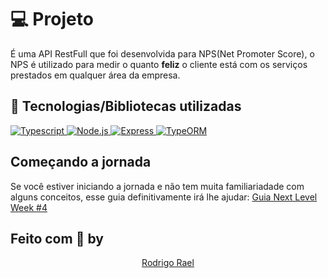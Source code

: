 # 💻 Projeto

É uma API RestFull que foi desenvolvida para NPS(Net Promoter Score), o NPS é utilizado para medir o quanto **feliz** o cliente está com os serviços prestados em 
qualquer área da empresa.

## 🚀 Tecnologias/Bibliotecas utilizadas

<div align="start">
    <a href="https://www.typescriptlang.org/" target="_blank" > <img src="https://img.shields.io/badge/-Typescript-blue?style=for-the-badge" alt="Typescript"> </a>
    <a href="https://nodejs.org/en/" target="_blank"> <img src="https://img.shields.io/badge/-Node.js-green?style=for-the-badge" alt="Node.js"> </a>
    <a href="https://expressjs.com/pt-br/" target="_blank" > <img src="https://img.shields.io/badge/-Express-white?style=for-the-badge" alt="Express"> </a>
    <a href="https://typeorm.io/#/" target="_blank"> <img src="https://img.shields.io/badge/-typeORM-orange?style=for-the-badge" alt="TypeORM"> </a>
</div>

 ## Começando a jornada

Se você estiver iniciando a jornada e não tem muita familiariadade com alguns conceitos, 
esse guia definitivamente irá lhe ajudar: [Guia Next Level Week #4](https://www.notion.so/Next-Level-Week-4-Node-js-67981103adbb4f229187c802bcd0d787)

## Feito com 💜 by

<div align="center">
    <p>    
        <a href="https://www.linkedin.com/in/rodrigo-rael-a7a4b51a9/" target="_blank">Rodrigo Rael</a>
    </p>
</div>
